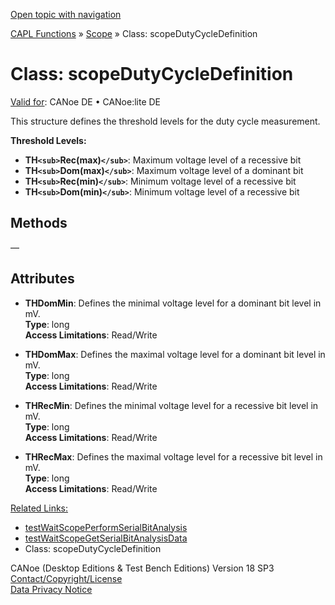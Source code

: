 [Open topic with navigation](../../../../../CANoeDEFamily.htm#Topics/CAPLFunctions/Scope/Classes/CAPLfunctionScopeDutyCycleDefinition.md)

[CAPL Functions](../../CAPLfunctions.md) » [Scope](../CAPLfunctionsScopeOverview.md) » Class: scopeDutyCycleDefinition

# Class: scopeDutyCycleDefinition

[Valid for](../../../Shared/FeatureAvailability.md): CANoe DE • CANoe:lite DE

This structure defines the threshold levels for the duty cycle measurement.

**Threshold Levels:**

- **TH`<sub>`Rec(max)`</sub>`**: Maximum voltage level of a recessive bit
- **TH`<sub>`Dom(max)`</sub>`**: Maximum voltage level of a dominant bit
- **TH`<sub>`Rec(min)`</sub>`**: Minimum voltage level of a recessive bit
- **TH`<sub>`Dom(min)`</sub>`**: Minimum voltage level of a recessive bit

## Methods

—

## Attributes

- **THDomMin**: Defines the minimal voltage level for a dominant bit level in mV.  
  **Type**: long  
  **Access Limitations**: Read/Write

- **THDomMax**: Defines the maximal voltage level for a dominant bit level in mV.  
  **Type**: long  
  **Access Limitations**: Read/Write

- **THRecMin**: Defines the minimal voltage level for a recessive bit level in mV.  
  **Type**: long  
  **Access Limitations**: Read/Write

- **THRecMax**: Defines the maximal voltage level for a recessive bit level in mV.  
  **Type**: long  
  **Access Limitations**: Read/Write

[Related Links:](../../Test/Functions/CAPLfunctionTestWaitScopePerformSerialBitAnalysis.md)  
- [testWaitScopePerformSerialBitAnalysis](../../Test/Functions/CAPLfunctionTestWaitScopePerformSerialBitAnalysis.md)  
- [testWaitScopeGetSerialBitAnalysisData](../../Test/Functions/CAPLfunctionTestWaitScopeGetSerialBitAnalysisData.md)  
- Class: scopeDutyCycleDefinition

CANoe (Desktop Editions & Test Bench Editions) Version 18 SP3  
[Contact/Copyright/License](../../../Shared/ContactCopyrightLicense.md)  
[Data Privacy Notice](https://www.vector.com/int/en/company/get-info/privacy-policy/)
